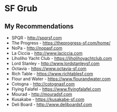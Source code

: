 # SF Grub

## My Recommendations

* SPQR - http://spqrsf.com
* The Progress - https://theprogress-sf.com/home/
* NoPa - http://nopasf.com
* La Ciccia - http://www.laciccia.com
* Liholiho Yacht Club - https://liholihoyachtclub.com
* Lord Stanley - http://www.lordstanleysf.com
* Octavia - https://www.octavia-sf.com
* Rich Table - https://www.richtablesf.com
* Flour and Water - https://www.flourandwater.com
* Cotogna - http://cotognasf.com
* Flying Falafel - https://www.flyingfalafel.com
* Mourad - http://mouradsf.com
* Kusakabe - https://kusakabe-sf.com
* Deli Board - http://www.deliboardsf.com

